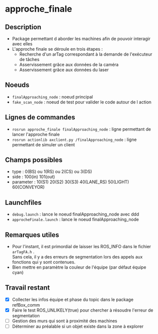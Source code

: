 approche_finale
===============

Description
-----------
* Package permettant d aborder les machines afin de pouvoir interagir avec elles
* L'approche finale se déroule en trois étapes :
    * Recherche d'un arTag correspondant à la demande de l'exécuteur de tâches
    * Asservissement grâce aux données de la caméra
    * Asservissement grâce aux données du laser

Noeuds
------
* `finalApproaching_node` : noeud principal 
* `fake_scan_node` : noeud de test pour valider le code autour de l action

Lignes de commandes
-------------------
* `rosrun approche_finale finalApproaching_node` : ligne permettant de lancer l'approche finale
* `rosrun actionlib axclient.py /finalApproaching_node` : ligne permettant de simuler un client

Champs possibles
----------------
* type : 0(BS) ou 1(RS) ou 2(CS) ou 3(DS)
* side : 100(in) 101(out)
* parameter : 10(S1) 20(S2) 30(S3) 40(LANE_RS) 50(LIGHT) 60(CONVEYOR)

Launchfiles
-----------
* `debug.launch` : lance le noeud finalApproaching_node avec ddd
* `approcheFinale.launch` : lance le noeud finalApproaching_node

Remarques utiles
----------------
* Pour l'instant, il est primordial de laisser les ROS_INFO dans le fichier `arTagFA.h` .  
Sans cela, il y a des erreurs de segmentation lors des appels aux fonctions qui y sont contenues.
* Bien mettre en paramètre la couleur de l'équipe (par défaut équipe cyan)

Travail restant
---------------
* [x] Collecter les infos équipe et phase du topic dans le package refBox_comm
* [x] Faire le test ROS_UNLIKELY(true) pour chercher à résoudre l'erreur de segmentation
* [ ] Gestion des murs qui sont à proximité des machines
* [ ] Déterminer au préalable si un objet existe dans la zone à explorer
